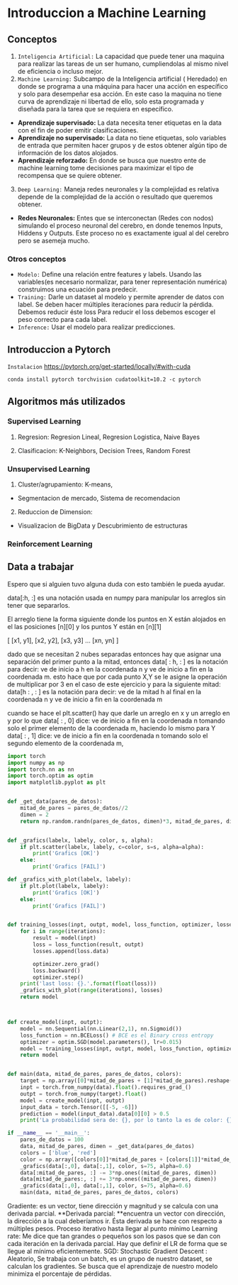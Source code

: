 # Introduccion a Machine Learning

## Conceptos

1. `Inteligencia Artificial:` La capacidad que puede tener una maquina para realizar las tareas de un ser humano, cumpliendolas al mismo nivel de eficiencia o incluso mejor.
2. `Machine Learning:` Subcampo de la Inteligencia artificial ( Heredado) en donde se programa a una máquina para hacer una acción en específico y solo para desempeñar esa acción. En este caso la maquina no tiene curva de aprendizaje ni libertad de ello, solo esta programada y diseñada para la tarea que se requiera en específico.
- **Aprendizaje supervisado:** La data necesita tener etiquetas en la data con el fin de poder emitir clasificaciones.
- **Aprendizaje no supervisado:** La data no tiene etiquetas, solo variables de entrada que permiten hacer grupos y de estos obtener algún tipo de información de los datos alojados.
- **Aprendizaje reforzado:** En donde se busca que nuestro ente de machine learning tome decisiones para maximizar el tipo de recompensa que se quiere obtener.
3. `Deep Learning:` Maneja redes neuronales y la complejidad es relativa depende de la complejidad de la acción o resultado que queremos obtener.
- **Redes Neuronales:** Entes que se interconectan (Redes con nodos) simulando el proceso neuronal del cerebro, en donde tenemos Inputs, Hiddens y Outputs. Este proceso no es exactamente igual al del cerebro pero se asemeja mucho.

### Otros conceptos

- `Modelo:` Define una relación entre features y labels. Usando las variables(es necesario normalizar, para tener representación numérica) construimos una ecuación para predecir.
- `Training:`  Darle un dataset al modelo y permite aprender de datos con label. Se deben hacer múltiples iteraciones para reducir la pérdida. Debemos reducir éste loss Para reducir el loss debemos escoger el peso correcto para cada label.
- `Inference:` Usar el modelo para realizar predicciones.

## Introduccion a Pytorch

`Instalacion` https://pytorch.org/get-started/locally/#with-cuda
```
conda install pytorch torchvision cudatoolkit=10.2 -c pytorch
```

## Algoritmos más utilizados

### Supervised Learning

1. Regresion:  Regresion Lineal, Regresion Logistica, Naive Bayes

2. Clasificacion: K-Neighbors, Decision Trees, Random Forest

### Unsupervised Learning
1. Cluster/agrupamiento: K-means,
- Segmentacion de mercado, Sistema de recomendacion
2. Reduccion de Dimension: 
- Visualizacion de BigData y Descubrimiento de estructuras

### Reinforcement Learning

 

## Data a trabajar

Espero que si alguien tuvo alguna duda con esto también le pueda ayudar.

data[:h, :] es una notación usada en numpy para manipular los arreglos sin
tener que separarlos.

El arreglo tiene la forma siguiente donde los puntos en X están alojados en el las posiciones [n][0] y los puntos Y están en [n][1]

[ [x1, y1],
[x2, y2],
[x3, y3]
…
[xn, yn] ]

dado que se necesitan 2 nubes separadas entonces hay que asignar una separación del primer punto a la mitad, entonces
data[ : h, : ]
es la notación para decir: ve de inicio a h en la coordenada n y ve de inicio a fin en la coordenada m.
esto hace que por cada punto X,Y se le asigne la operación de multiplicar por 3 en el caso de este ejercicio y para la siguiente mitad:
data[h : , : ]
es la notación para decir: ve de la mitad h al final en la coordenada n y ve de inicio a fin en la coordenada m

cuando se hace el plt.scatter() hay que darle un arreglo en x y un arreglo en y por lo que
data[ : , 0]
dice: ve de inicio a fin en la coordenada n tomando solo el primer elemento de la coordenada m, haciendo lo mismo para Y
data[ : , 1]
dice: ve de inicio a fin en la coordenada n tomando solo el segundo elemento de la coordenada m,

``` python
import torch
import numpy as np
import torch.nn as nn
import torch.optim as optim
import matplotlib.pyplot as plt


def _get_data(pares_de_datos):
    mitad_de_pares = pares_de_datos//2
    dimen = 2
    return np.random.randn(pares_de_datos, dimen)*3, mitad_de_pares, dimen


def _grafics(labelx, labely, color, s, alpha):
    if plt.scatter(labelx, labely, c=color, s=s, alpha=alpha):
        print('Grafics [OK]')
    else:
        print('Grafics [FAIL]')

def _grafics_with_plot(labelx, labely):
    if plt.plot(labelx, labely):
        print('Grafics [OK]')
    else:
        print('Grafics [FAIL]')


def training_losses(inpt, outpt, model, loss_function, optimizer, losses, iterations):
    for i in range(iterations):
        result = model(inpt)
        loss = loss_function(result, outpt)
        losses.append(loss.data)

        optimizer.zero_grad()
        loss.backward()                                                                  # Back Propagation
        optimizer.step()
    print('last loss: {}.'.format(float(loss)))
    _grafics_with_plot(range(iterations), losses)
    return model



def create_model(inpt, outpt):
    model = nn.Sequential(nn.Linear(2,1), nn.Sigmoid())
    loss_function = nn.BCELoss() # BCE es el Binary cross entropy
    optimizer = optim.SGD(model.parameters(), lr=0.015)
    model = training_losses(inpt, outpt, model, loss_function, optimizer, losses=[], iterations=2000)
    return model


def main(data, mitad_de_pares, pares_de_datos, colors):
    target = np.array([0]*mitad_de_pares + [1]*mitad_de_pares).reshape(pares_de_datos,1)
    inpt = torch.from_numpy(data).float().requires_grad_()
    outpt = torch.from_numpy(target).float()
    model = create_model(inpt, outpt)
    input_data = torch.Tensor([[-5, -6]])
    prediction = model(input_data).data[0][0] > 0.5
    print('La probabilidad sera de: {}, por lo tanto la es de color: {}.'.format(prediction.data, colors[prediction]))

if __name__ == '__main__':
    pares_de_datos = 100
    data, mitad_de_pares, dimen = _get_data(pares_de_datos)
    colors = ['blue', 'red']
    color = np.array([colors[0]]*mitad_de_pares + [colors[1]]*mitad_de_pares).reshape(pares_de_datos)
    _grafics(data[:,0], data[:,1], color, s=75, alpha=0.6)
    data[:mitad_de_pares, :] -= 3*np.ones((mitad_de_pares, dimen))
    data[mitad_de_pares:, :] += 3*np.ones((mitad_de_pares, dimen))
    _grafics(data[:,0], data[:,1], color, s=75, alpha=0.6)
    main(data, mitad_de_pares, pares_de_datos, colors)
```

Gradiente: es un vector, tiene dirección y magnitud y se calcula con una derivada parcial.
**Derivada parcial: **encuentra un vector con dirección, la dirección a la cual deberíamos ir. Ésta derivada se hace con respecto a múltiples pesos. Proceso iterativo hasta llegar al punto mínimo
Learning rate: Me dice que tan grandes o pequeños son los pasos que se dan con cada iteración en la derivada parcial. Hay que definir el LR de forma que se llegue al mínimo eficientemente.
SGD: Stochastic Gradient Descent : Aleatorio, Se trabaja con un batch, es un grupo de nuestro dataset, se calculan los gradientes. Se busca que el aprendizaje de nuestro modelo minimiza el porcentaje de pérdidas.

